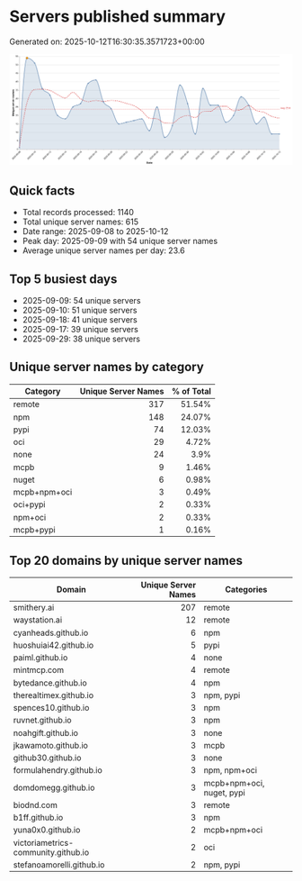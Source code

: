 # Servers published summary

Generated on: 2025-10-12T16:30:35.3571723+00:00

![Unique servers per day](servers-per-day.svg)

## Quick facts
- Total records processed: 1140
- Total unique server names: 615
- Date range: 2025-09-08 to 2025-10-12
- Peak day: 2025-09-09 with 54 unique server names
- Average unique server names per day: 23.6

## Top 5 busiest days
- 2025-09-09: 54 unique servers
- 2025-09-10: 51 unique servers
- 2025-09-18: 41 unique servers
- 2025-09-17: 39 unique servers
- 2025-09-29: 38 unique servers

## Unique server names by category

| Category | Unique Server Names | % of Total |
|----------|---------------------:|-----------:|
| remote | 317 | 51.54% |
| npm | 148 | 24.07% |
| pypi | 74 | 12.03% |
| oci | 29 | 4.72% |
| none | 24 | 3.9% |
| mcpb | 9 | 1.46% |
| nuget | 6 | 0.98% |
| mcpb+npm+oci | 3 | 0.49% |
| oci+pypi | 2 | 0.33% |
| npm+oci | 2 | 0.33% |
| mcpb+pypi | 1 | 0.16% |

## Top 20 domains by unique server names

| Domain | Unique Server Names | Categories |
|--------|---------------------:|------------|
| smithery.ai | 207 | remote |
| waystation.ai | 12 | remote |
| cyanheads.github.io | 6 | npm |
| huoshuiai42.github.io | 5 | pypi |
| paiml.github.io | 4 | none |
| mintmcp.com | 4 | remote |
| bytedance.github.io | 4 | npm |
| therealtimex.github.io | 3 | npm, pypi |
| spences10.github.io | 3 | npm |
| ruvnet.github.io | 3 | npm |
| noahgift.github.io | 3 | none |
| jkawamoto.github.io | 3 | mcpb |
| github30.github.io | 3 | none |
| formulahendry.github.io | 3 | npm, npm+oci |
| domdomegg.github.io | 3 | mcpb+npm+oci, nuget, pypi |
| biodnd.com | 3 | remote |
| b1ff.github.io | 3 | npm |
| yuna0x0.github.io | 2 | mcpb+npm+oci |
| victoriametrics-community.github.io | 2 | oci |
| stefanoamorelli.github.io | 2 | npm, pypi |
